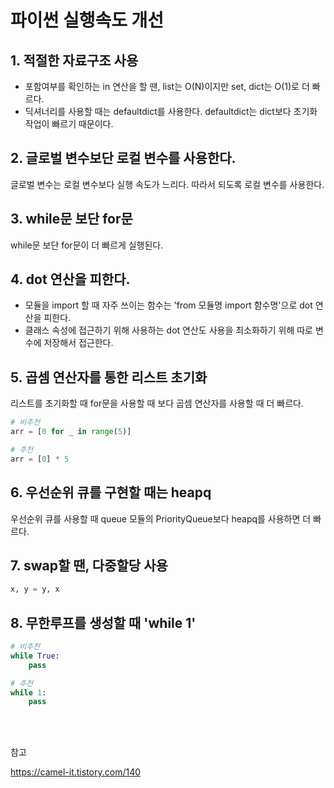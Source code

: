 # 파이썬 실행속도 개선

## 1. 적절한 자료구조 사용

+ 포함여부를 확인하는 in 연산을 할 땐, list는 O(N)이지만 set, dict는 O(1)로 더 빠르다.
+ 딕셔너리를 사용할 때는 defaultdict를 사용한다. defaultdict는 dict보다 초기화 작업이 빠르기 때문이다.

## 2. 글로벌 변수보단 로컬 변수를 사용한다.

글로벌 변수는 로컬 변수보다 실행 속도가 느리다. 따라서 되도록 로컬 변수를 사용한다.

## 3. while문 보단 for문

while문 보단 for문이 더 빠르게 실행된다.

## 4. dot 연산을 피한다.

+ 모듈을 import 할 때 자주 쓰이는 함수는 'from 모듈명 import 함수명'으로 dot 연산을 피한다.
+ 클래스 속성에 접근하기 위해 사용하는 dot 연산도 사용을 최소화하기 위해 따로 변수에 저장해서 접근한다.

## 5. 곱셈 연산자를 통한 리스트 초기화

리스트를 초기화할 때 for문을 사용할 때 보다 곱셈 연산자를 사용할 때 더 빠르다.

```python
# 비추천
arr = [0 for _ in range(5)]

# 추천
arr = [0] * 5
```

## 6. 우선순위 큐를 구현할 때는 heapq

우선순위 큐를 사용할 때 queue 모듈의 PriorityQueue보다 heapq를 사용하면 더 빠르다.

## 7. swap할 땐, 다중할당 사용

```python
x, y = y, x
```

## 8. 무한루프를 생성할 때 'while 1'

```python
# 비추천
while True:
    pass

# 추천
while 1:
    pass
```


<br><br>

참고

<https://camel-it.tistory.com/140>